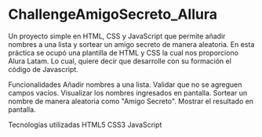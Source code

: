 # ChallengeAmigoSecreto_Allura

Un proyecto simple en HTML, CSS y JavaScript que permite añadir nombres a una lista y sortear un amigo secreto de manera aleatoria.
En esta práctica se ocupó una plantilla de HTML y CSS la cual nos proporciono Alura Latam. Lo cual, quiere decir que desarrolle con su formación el código de Javascript.

Funcionalidades
Añadir nombres a una lista.
Validar que no se agreguen campos vacíos.
Visualizar los nombres ingresados en pantalla.
Sortear un nombre de manera aleatoria como "Amigo Secreto".
Mostrar el resultado en pantalla.

Tecnologías utilizadas
HTML5
CSS3
JavaScript


